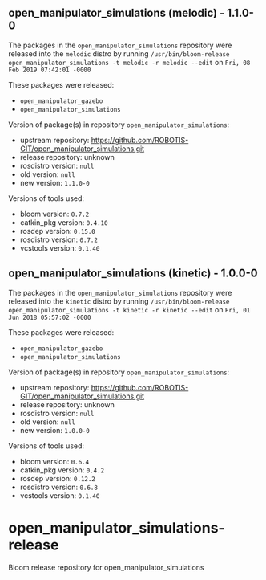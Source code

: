 ## open_manipulator_simulations (melodic) - 1.1.0-0

The packages in the `open_manipulator_simulations` repository were released into the `melodic` distro by running `/usr/bin/bloom-release open_manipulator_simulations -t melodic -r melodic --edit` on `Fri, 08 Feb 2019 07:42:01 -0000`

These packages were released:
- `open_manipulator_gazebo`
- `open_manipulator_simulations`

Version of package(s) in repository `open_manipulator_simulations`:

- upstream repository: https://github.com/ROBOTIS-GIT/open_manipulator_simulations.git
- release repository: unknown
- rosdistro version: `null`
- old version: `null`
- new version: `1.1.0-0`

Versions of tools used:

- bloom version: `0.7.2`
- catkin_pkg version: `0.4.10`
- rosdep version: `0.15.0`
- rosdistro version: `0.7.2`
- vcstools version: `0.1.40`


## open_manipulator_simulations (kinetic) - 1.0.0-0

The packages in the `open_manipulator_simulations` repository were released into the `kinetic` distro by running `/usr/bin/bloom-release open_manipulator_simulations -t kinetic -r kinetic --edit` on `Fri, 01 Jun 2018 05:57:02 -0000`

These packages were released:
- `open_manipulator_gazebo`
- `open_manipulator_simulations`

Version of package(s) in repository `open_manipulator_simulations`:

- upstream repository: https://github.com/ROBOTIS-GIT/open_manipulator_simulations.git
- release repository: unknown
- rosdistro version: `null`
- old version: `null`
- new version: `1.0.0-0`

Versions of tools used:

- bloom version: `0.6.4`
- catkin_pkg version: `0.4.2`
- rosdep version: `0.12.2`
- rosdistro version: `0.6.8`
- vcstools version: `0.1.40`


# open_manipulator_simulations-release
Bloom release repository for open_manipulator_simulations
